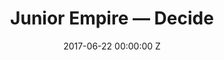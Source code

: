 ---
title: Junior Empire — Decide
date: 2017-06-22 00:00:00 Z
categories:
- promo
position: 10
is-front: false
image: "/uploads/junior-empire-decide.jpg"
vimeo: 73727790
director: Eoin Glaister
production-company: Agile Films
equipment: Arri Alexa Mini + Cooke S4's & Fujinon 19-90mm
layout: project
---